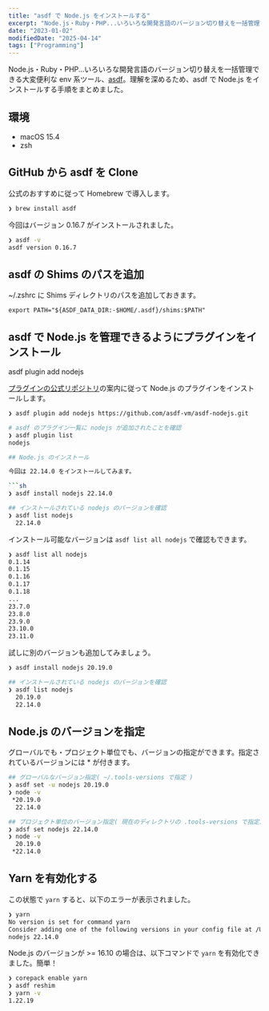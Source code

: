 ```yaml
---
title: "asdf で Node.js をインストールする"
excerpt: "Node.js・Ruby・PHP...いろいろな開発言語のバージョン切り替えを一括管理できる大変便利な asdf 。理解を深めるため、asdf で Node.js をインストールする手順をまとめました。"
date: "2023-01-02"
modifiedDate: "2025-04-14"
tags: ["Programming"]
---
```


Node.js・Ruby・PHP...いろいろな開発言語のバージョン切り替えを一括管理できる大変便利な env 系ツール、[asdf](https://asdf-vm.com/)。理解を深めるため、asdf で Node.js をインストールする手順をまとめました。

## 環境

- macOS 15.4
- zsh

## GitHub から asdf を Clone

公式のおすすめに従って Homebrew で導入します。

```sh
❯ brew install asdf
```

今回はバージョン 0.16.7 がインストールされました。

```sh
❯ asdf -v
asdf version 0.16.7
```

## asdf の Shims のパスを追加

~/.zshrc に Shims ディレクトリのパスを追加しておきます。

```sh:~/.zshrc
export PATH="${ASDF_DATA_DIR:-$HOME/.asdf}/shims:$PATH"
```

## asdf で Node.js を管理できるようにプラグインをインストール

asdf plugin add nodejs 

[プラグインの公式リポジトリ](https://github.com/asdf-vm/asdf-nodejs)の案内に従って Node.js のプラグインをインストールします。

```sh
❯ asdf plugin add nodejs https://github.com/asdf-vm/asdf-nodejs.git

# asdf のプラグイン一覧に nodejs が追加されたことを確認
❯ asdf plugin list
nodejs

## Node.js のインストール

今回は 22.14.0 をインストールしてみます。

```sh
❯ asdf install nodejs 22.14.0

## インストールされている nodejs のバージョンを確認
❯ asdf list nodejs
  22.14.0
```

インストール可能なバージョンは `asdf list all nodejs` で確認もできます。

```sh
❯ asdf list all nodejs
0.1.14
0.1.15
0.1.16
0.1.17
0.1.18
...
23.7.0
23.8.0
23.9.0
23.10.0
23.11.0
```

試しに別のバージョンも追加してみましょう。

```sh
❯ asdf install nodejs 20.19.0

## インストールされている nodejs のバージョンを確認
❯ asdf list nodejs
  20.19.0
  22.14.0
```

## Node.js のバージョンを指定

グローバルでも・プロジェクト単位でも、バージョンの指定ができます。指定されているバージョンには * が付きます。

```sh
## グローバルなバージョン指定( ~/.tools-versions で指定 )
❯ asdf set -u nodejs 20.19.0
❯ node -v
 *20.19.0
  22.14.0

## プロジェクト単位のバージョン指定( 現在のディレクトリの .tools-versions で指定)
❯ adsf set nodejs 22.14.0
❯ node -v
  20.19.0
 *22.14.0
```

## Yarn を有効化する

この状態で `yarn` すると、以下のエラーが表示されました。

```sh
❯ yarn
No version is set for command yarn
Consider adding one of the following versions in your config file at /Users/takenorioshima/Documents/GitHub/takenorioshima-org/.tool-versions
nodejs 22.14.0
```

Node.js のバージョンが >= 16.10 の場合は、以下コマンドで `yarn` を有効化できました。簡単！

```sh
❯ corepack enable yarn
❯ asdf reshim
❯ yarn -v
1.22.19
```
